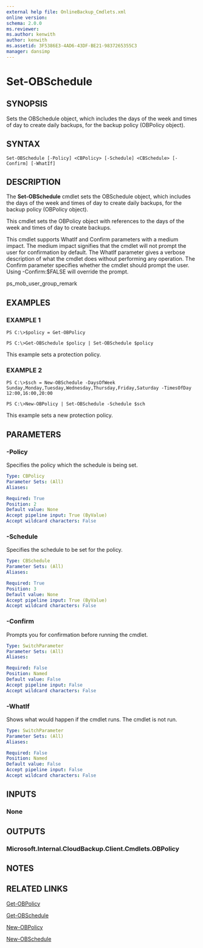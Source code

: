```yaml
---
external help file: OnlineBackup_Cmdlets.xml
online version: 
schema: 2.0.0
ms.reviewer:
ms.author: kenwith
author: kenwith
ms.assetid: 3F5386E3-4AD6-43DF-BE21-9837265355C3
manager: dansimp
---
```


# Set-OBSchedule

## SYNOPSIS
Sets the OBSchedule object, which includes the days of the week and times of day to create daily backups, for the backup policy (OBPolicy object).

## SYNTAX

```
Set-OBSchedule [-Policy] <CBPolicy> [-Schedule] <CBSchedule> [-Confirm] [-WhatIf]
```

## DESCRIPTION
The **Set-OBSchedule** cmdlet sets the OBSchedule object, which includes the days of the week and times of day to create daily backups, for the backup policy (OBPolicy object).

This cmdlet sets the OBPolicy object with references to the days of the week and times of day to create backups.

This cmdlet supports WhatIf and Confirm parameters with a medium impact.
The medium impact signifies that the cmdlet will not prompt the user for confirmation by default.
The WhatIf parameter gives a verbose description of what the cmdlet does without performing any operation.
The Confirm parameter specifies whether the cmdlet should prompt the user.
Using -Confirm:$FALSE will override the prompt.

ps_mob_user_group_remark

## EXAMPLES

### EXAMPLE 1
```
PS C:\>$policy = Get-OBPolicy

PS C:\>Get-OBSchedule $policy | Set-OBSchedule $policy
```

This example sets a protection policy.

### EXAMPLE 2
```
PS C:\>$sch = New-OBSchedule -DaysOfWeek Sunday,Monday,Tuesday,Wednesday,Thursday,Friday,Saturday -TimesOfDay 12:00,16:00,20:00

PS C:\>New-OBPolicy | Set-OBSchedule -Schedule $sch
```

This example sets a new protection policy.

## PARAMETERS

### -Policy
Specifies the policy which the schedule is being set.

```yaml
Type: CBPolicy
Parameter Sets: (All)
Aliases: 

Required: True
Position: 2
Default value: None
Accept pipeline input: True (ByValue)
Accept wildcard characters: False
```

### -Schedule
Specifies the schedule to be set for the policy.

```yaml
Type: CBSchedule
Parameter Sets: (All)
Aliases: 

Required: True
Position: 3
Default value: None
Accept pipeline input: True (ByValue)
Accept wildcard characters: False
```

### -Confirm
Prompts you for confirmation before running the cmdlet.

```yaml
Type: SwitchParameter
Parameter Sets: (All)
Aliases: 

Required: False
Position: Named
Default value: False
Accept pipeline input: False
Accept wildcard characters: False
```

### -WhatIf
Shows what would happen if the cmdlet runs.
The cmdlet is not run.

```yaml
Type: SwitchParameter
Parameter Sets: (All)
Aliases: 

Required: False
Position: Named
Default value: False
Accept pipeline input: False
Accept wildcard characters: False
```

## INPUTS

### None

## OUTPUTS

### Microsoft.Internal.CloudBackup.Client.Cmdlets.OBPolicy

## NOTES

## RELATED LINKS

[Get-OBPolicy](./Get-OBPolicy.md)

[Get-OBSchedule](./Get-OBSchedule.md)

[New-OBPolicy](./New-OBPolicy.md)

[New-OBSchedule](./New-OBSchedule.md)

